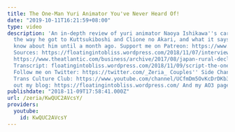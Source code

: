 ```yaml
---
title: The One-Man Yuri Animator You've Never Heard Of!
date: "2019-10-11T16:21:59+08:00"
type: video
description: 'An in-depth review of yuri animator Naoya Ishikawa''s career and trajectory,
  the way he got to Kuttsukiboshi and Clione no Akari, and what it says that I didn''t
  know about him until a month ago. Support me on Patreon: https://www.patreon.com/Zeria
  Sources: https://floatingintobliss.wordpress.com/2018/11/07/interview-with-kuttsukiboshi-director-animator-naoya-ishikawa/
  https://www.theatlantic.com/business/archive/2017/08/japan-rural-decline/537375/
  Transcript: floatingintobliss.wordpress.com/2018/11/09/script-the-one-man-yuri-animator-youve-never-heard-of/
  Follow me on Twitter: https://twitter.com/_Zeria_ Couples'' Side Channel: https://www.youtube.com/channel/UC9mvbU-HNjLzYqx8ZiHsdBw
  Trans Culture Club: https://www.youtube.com/channel/UCfmDm5OvKcDrDKb3F8sxVrw Check
  out my blog: https://floatingintobliss.wordpress.com/ And my AO3 page: https://archiveofourown.org/users/Zeria/works'
publishdate: "2018-11-09T17:58:41.000Z"
url: /zeria/KwQUC2AVcsY/
providers:
  youtube:
    id: KwQUC2AVcsY
---
```

